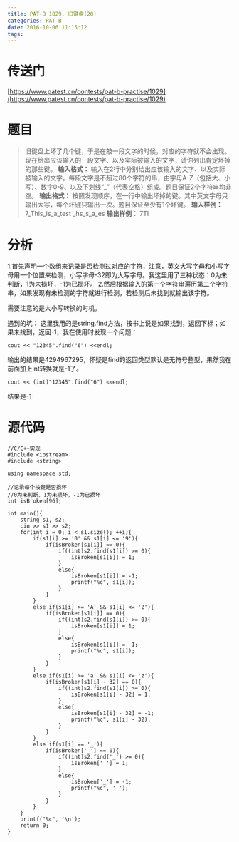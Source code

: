 ```yaml
---
title: PAT-B 1029. 旧键盘(20)
categories: PAT-B
date: 2016-10-06 11:15:12
tags:
---
```

# 传送门
[https://www.patest.cn/contests/pat-b-practise/1029](https://www.patest.cn/contests/pat-b-practise/1029)
<!--more-->
# 题目
> 旧键盘上坏了几个键，于是在敲一段文字的时候，对应的字符就不会出现。现在给出应该输入的一段文字、以及实际被输入的文字，请你列出肯定坏掉的那些键。
**输入格式：**
输入在2行中分别给出应该输入的文字、以及实际被输入的文字。每段文字是不超过80个字符的串，由字母A-Z（包括大、小写）、数字0-9、以及下划线“_”（代表空格）组成。题目保证2个字符串均非空。
**输出格式：**
按照发现顺序，在一行中输出坏掉的键。其中英文字母只输出大写，每个坏键只输出一次。题目保证至少有1个坏键。
**输入样例：**
7_This_is_a_test
_hs_s_a_es
**输出样例：**
7TI

# 分析
1.首先声明一个数组来记录是否检测过对应的字符，注意，英文大写字母和小写字母用一个位置来检测，小写字母-32即为大写字母。我这里用了三种状态：0为未判断，1为未损坏，-1为已损坏。
2.然后根据输入的第一个字符串遍历第二个字符串，如果发现有未检测的字符就进行检测，若检测后未找到就输出该字符。

需要注意的是大小写转换的时机。

遇到的坑：
这里我用的是string.find方法，按书上说是如果找到，返回下标；如果未找到，返回-1，我在使用时发现一个问题：

	cout << "12345".find("6") <<endl;

输出的结果是4294967295，怀疑是find的返回类型默认是无符号整型，果然我在前面加上int转换就是-1了。

	cout << (int)"12345".find("6") <<endl;

结果是-1
# 源代码

	//C/C++实现
	#include <iostream>
	#include <string>

	using namespace std;

	//记录每个按键是否损坏
	//0为未判断，1为未损坏，-1为已损坏
	int isBroken[96]; 

	int main(){
		string s1, s2;
		cin >> s1 >> s2;
		for(int i = 0; i < s1.size(); ++i){
			if(s1[i] >= '0' && s1[i] <= '9'){
				if(isBroken[s1[i]] == 0){
					if((int)s2.find(s1[i]) >= 0){
						isBroken[s1[i]] = 1;
					}
					else{
						isBroken[s1[i]] = -1;
						printf("%c", s1[i]);
					}
				}
			}
			else if(s1[i] >= 'A' && s1[i] <= 'Z'){
				if(isBroken[s1[i]] == 0){
					if((int)s2.find(s1[i]) >= 0){
						isBroken[s1[i]] = 1;
					}
					else{
						isBroken[s1[i]] = -1;
						printf("%c", s1[i]);
					}
				}
			}
			else if(s1[i] >= 'a' && s1[i] <= 'z'){
				if(isBroken[s1[i] - 32] == 0){
					if((int)s2.find(s1[i]) >= 0){
						isBroken[s1[i] - 32] = 1;
					}
					else{
						isBroken[s1[i] - 32] = -1;
						printf("%c", s1[i] - 32);
					}
				}
			}
			else if(s1[i] == '_'){
				if(isBroken['_'] == 0){
					if((int)s2.find('_') >= 0){
						isBroken['_'] = 1;
					}
					else{
						isBroken['_'] = -1;
						printf("%c", '_');
					}
				}
			}
		}
		printf("%c", '\n');
		return 0;
	}